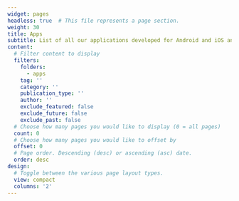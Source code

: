 ```yaml
---
widget: pages
headless: true  # This file represents a page section.
weight: 30
title: Apps
subtitle: List of all our applications developed for Android and iOS and provided in the related stores.
content:
  # Filter content to display
  filters:
    folders:
      - apps
    tag: ''
    category: ''
    publication_type: ''
    author: ''
    exclude_featured: false
    exclude_future: false
    exclude_past: false
  # Choose how many pages you would like to display (0 = all pages)
  count: 0
  # Choose how many pages you would like to offset by
  offset: 0
  # Page order. Descending (desc) or ascending (asc) date.
  order: desc
design:
  # Toggle between the various page layout types.
  view: compact
  columns: '2'
---
```

